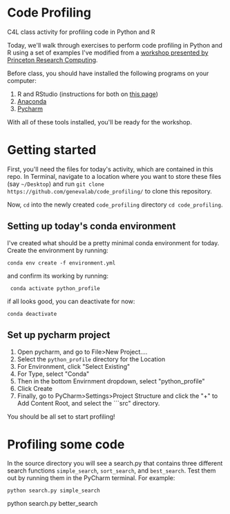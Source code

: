 # Code Profiling
C4L class activity for profiling code in Python and R

Today, we'll walk through exercises to perform code profiling in Python and R using a set of examples I've modified from a [workshop presented by Princeton Research Computing](https://github.com/PrincetonUniversity/intro_debugging).

Before class, you should have installed the following programs on your computer:

1. R and RStudio (instructions for both on [this page](https://posit.co/download/rstudio-desktop/))
2. [Anaconda](https://www.anaconda.com/docs/getting-started/anaconda/install)
3. [Pycharm](https://www.jetbrains.com/pycharm/data-science/?var=anaconda)


With all of these tools installed, you'll be ready for the workshop.

# Getting started
First, you'll need the files for today's activity, which are contained in this repo. In Terminal, navigate to a location where you want to store these files (say ```~/Desktop```) and run ```git clone https://github.com/genevalab/code_profiling/``` to clone this repository.

Now, ```cd``` into the newly created ```code_profiling``` directory ```cd code_profiling```. 

## Setting up today's conda environment
I've created what should be a pretty minimal conda environment for today. Create the environment by running:

```conda env create -f environment.yml```

and confirm its working by running:

``` conda activate python_profile```

if all looks good, you can deactivate for now:

```conda deactivate```

## Set up pycharm project
1. Open pycharm, and go to File>New Project....
2. Select the ```python_profile``` directory for the Location
3. For Environment, click "Select Existing"
4. For Type, select "Conda"
5. Then in the bottom Envirnment dropdown, select "python_profile"
6. Click Create
7. Finally, go to PyCharm>Settings>Project Structure and click the "+" to Add Content Root, and select the ```src" directory.

You should be all set to start profiling!

# Profiling some code
In the source directory you will see a search.py that contains three different search functions ```simple_search```, ```sort_search```, and ```best_search```. Test them out by running them in the PyCharm terminal. For example:

```python search.py simple_search```




 python search.py better_search
 
